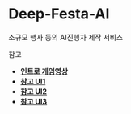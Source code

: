 # Deep-Festa-AI

소규모 행사 등의 AI진행자 제작 서비스

참고

- [**인트로 게임영상**](https://pixabay.com/ko/videos/%EA%B2%8C%EC%9E%84-%EC%9A%B0%EB%A6%AC-%EA%B0%80%EC%9A%B4%EB%8D%B0-%EC%9A%B0%EC%A3%BC%EC%84%A0-72488/)
- [**참고 UI1**](https://yanolja.in/)
- [**참고 UI2**](https://www.goodchoice.kr/)
- [**참고 UI3**](https://ceo.baemin.com/)
